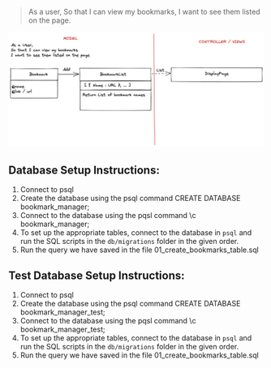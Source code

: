 > As a user,
> So that I can view my bookmarks,
> I want to see them listed on the page.

![Domain Model](domain_model.png)

## Database Setup Instructions:
1. Connect to psql
2. Create the database using the psql command CREATE DATABASE bookmark_manager;
3. Connect to the database using the pqsl command \c bookmark_manager;
4. To set up the appropriate tables, connect to the database in `psql` and run the SQL scripts in the `db/migrations` folder in the given order.
5. Run the query we have saved in the file 01_create_bookmarks_table.sql

## Test Database Setup Instructions:
1. Connect to psql
2. Create the database using the psql command CREATE DATABASE bookmark_manager_test;
3. Connect to the database using the pqsl command \c bookmark_manager_test;
4. To set up the appropriate tables, connect to the database in `psql` and run the SQL scripts in the `db/migrations` folder in the given order.
5. Run the query we have saved in the file 01_create_bookmarks_table.sql